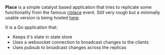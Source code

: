 **Place** is a simple catalyst based application that tries to replicate some functionality from the famous [r/place](https://reddit.com/r/place) event.
Still very rough but a minimally usable version is being hosted [here](https://place.88288338.xyz/).

It is a Go application that:
* Keeps it's state in state store
* Uses a websocket connection to broadcast changes to the clients
* Uses pubsub to broadcast changes across the replicas
